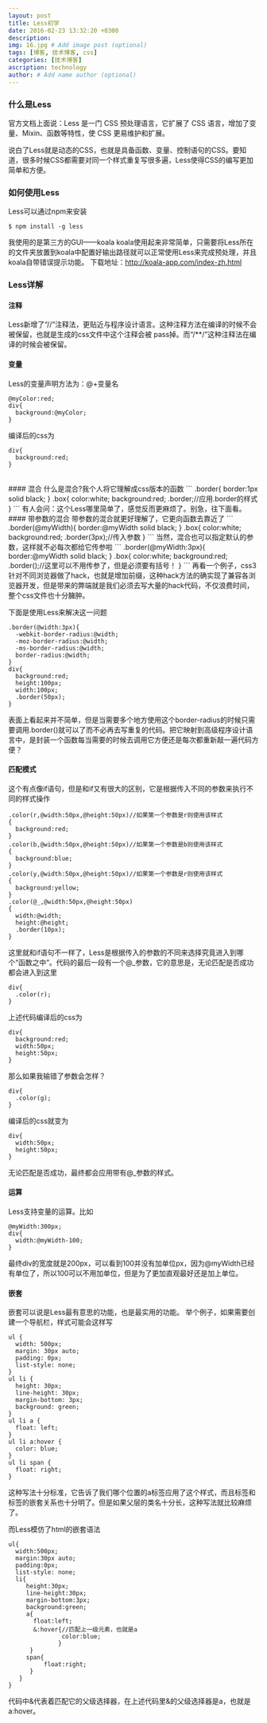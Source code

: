 ```yaml
---
layout: post
title: Less初学
date: 2016-02-23 13:32:20 +0300
description: 
img: 16.jpg # Add image post (optional)
tags: [博客, 技术博客, css]
categories: [技术博客]
ascription: technology
author: # Add name author (optional)
---
```

### 什么是Less
官方文档上面说：Less 是一门 CSS 预处理语言，它扩展了 CSS 语言，增加了变量、Mixin、函数等特性，使 CSS 更易维护和扩展。

说白了Less就是动态的CSS，也就是具备函数、变量、控制语句的CSS。要知道，很多时候CSS都需要对同一个样式重复写很多遍，Less使得CSS的编写更加简单和方便。
<br>
### 如何使用Less
Less可以通过npm来安装
```
$ npm install -g less
```
我使用的是第三方的GUI——koala
koala使用起来非常简单，只需要将Less所在的文件夹放置到koala中配置好输出路径就可以正常使用Less来完成预处理，并且koala自带错误提示功能。
下载地址：http://koala-app.com/index-zh.html
### Less详解
#### 注释
Less新增了“//”注释法，更贴近与程序设计语言。这种注释方法在编译的时候不会被保留，也就是生成的css文件中这个注释会被 pass掉。而“/**/”这种注释法在编译的时候会被保留。
<br>
#### 变量
Less的变量声明方法为：@+变量名
```
@myColor:red;
div{
  background:@myColor;
}
```
编译后的css为
```
div{
  background:red;
}
```
<br>
#### 混合
什么是混合?我个人将它理解成css版本的函数
```
.border{
  border:1px solid black;
}
.box{
  color:white;
  background:red;
  .border;//应用.border的样式  
}
```
有人会问：这个Less哪里简单了，感觉反而更麻烦了。别急，往下面看。
<br>
#### 带参数的混合
带参数的混合就更好理解了，它更向函数去靠近了
```
.border(@myWidth){
  border:@myWidth solid black;
}
.box{
  color:white;
  background:red;
  .border(3px);//传入参数
}
```
当然，混合也可以指定默认的参数，这样就不必每次都给它传参啦
```
.border(@myWidth:3px){
  border:@myWidth solid black;
}
.box{
  color:white;
  background:red;
  .border();//这里可以不用传参了，但是必须要有括号！
}
```
再看一个例子，css3针对不同浏览器做了hack，也就是增加前缀，这种hack方法的确实现了兼容各浏览器开发，但是带来的弊端就是我们必须去写大量的hack代码，不仅浪费时间，整个css文件也十分臃肿。

下面是使用Less来解决这一问题
```
.border(@width:3px){
  -webkit-border-radius:@width;
  -moz-border-radius:@width;
  -ms-border-radius:@width;
  border-radius:@width;
}
div{
  background:red;
  height:100px;
  width:100px;
  .border(50px);
}
```
表面上看起来并不简单，但是当需要多个地方使用这个border-radius的时候只需要调用.border()就可以了而不必再去写重复的代码。把它映射到高级程序设计语言中，是封装一个函数每当需要的时候去调用它方便还是每次都重新敲一遍代码方便？
<br>
#### 匹配模式
这个有点像if语句，但是和if又有很大的区别，它是根据传入不同的参数来执行不同的样式操作
```
.color(r,@width:50px,@height:50px)//如果第一个参数是r则使用该样式
{
  background:red;
}
.color(b,@width:50px,@height:50px)//如果第一个参数是b则使用该样式
{
  background:blue;
}
.color(y,@width:50px,@height:50px)//如果第一个参数是r则使用该样式
{
  background:yellow;
}
.color(@_,@width:50px,@height:50px)
{
  width:@width;
  height:@height;
  .border(10px);
}
```
这里就和if语句不一样了，Less是根据传入的参数的不同来选择究竟进入到哪个“函数之中”。代码的最后一段有一个@_参数，它的意思是，无论匹配是否成功都会进入到这里
```
div{
  .color(r);
}
```
上述代码编译后的css为
```
div{
  background:red;
  width:50px;
  height:50px;
}
```
那么如果我输错了参数会怎样？
```
div{
  .color(g);
}
```
编译后的css就变为
```
div{
  width:50px;
  height:50px;
}
```
无论匹配是否成功，最终都会应用带有@_参数的样式。
<br>
#### 运算
Less支持变量的运算。比如
```
@myWidth:300px;
div{
  width:@myWidth-100;
}
```
最终div的宽度就是200px，可以看到100并没有加单位px，因为@myWidth已经有单位了，所以100可以不用加单位，但是为了更加直观最好还是加上单位。
<br>
#### 嵌套
嵌套可以说是Less最有意思的功能，也是最实用的功能。
举个例子，如果需要创建一个导航栏，样式可能会这样写
```
ul {
  width: 500px;
  margin: 30px auto;
  padding: 0px;
  list-style: none;
}
ul li {
  height: 30px;
  line-height: 30px;
  margin-bottom: 3px;
  background: green;
}
ul li a {
  float: left;
}
ul li a:hover {
  color: blue;
}
ul li span {
  float: right;
}
```
这种写法十分标准，它告诉了我们哪个位置的a标签应用了这个样式，而且标签和标签的嵌套关系也十分明了。但是如果父层的类名十分长，这种写法就比较麻烦了。

而Less模仿了html的嵌套语法
```
ul{
  width:500px;
  margin:30px auto;
  padding:0px;
  list-style: none;
  li{
     height:30px;
     line-height:30px;
     margin-bottom:3px;
     background:green;
     a{
       float:left;
       &:hover{//匹配上一级元素，也就是a
               color:blue;
              }
      }
     span{
          float:right;
      }
   }
}
```
代码中&代表着匹配它的父级选择器，在上述代码里&的父级选择器是a，也就是a:hover。